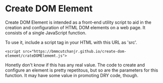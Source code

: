 # Create DOM Element

Create DOM Element is intended as a front-end utility script to aid in the creation and configuration of HTML DOM elements on a web page.  It consists of a single JavaScript function.

To use it, include a script tag in your HTML with this URL as 'src'.

	<script src="https://bmmcutchanjr.github.io/create-dom-elememt/crateDOMElememt.js">

Honetly don't know if this has any real value.  The code to create and configure an element is pretty repetitous, but so are the parameters for this function.  It may have some value in promoting DRY code, though.
